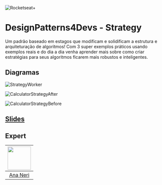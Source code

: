 <img src="https://drive.google.com/uc?id=1XPWLjUo2-j8iGw07ALcxu7oqJ3nkl2Ho" alt="Rocketseat+"/>

# DesignPatterns4Devs - Strategy
Um padrão baseado em estagos que modificam e solidificam a estrutura e arquiteturação de algoritmos!
Com 3 super exemplos práticos usando exemplos reais e do dia a dia venha aprender mais sobre como criar estratégias para seus algoritmos ficarem mais robustos e inteligentes.


## Diagramas

![StrategyWorker](https://user-images.githubusercontent.com/42419543/204114794-e56f5745-f957-4b76-b858-f65f675ba228.png)

![CalculatorStrategyAfter](https://user-images.githubusercontent.com/42419543/204114795-6590ee7c-e8b9-48c4-b28c-cb2c0dd1a170.png)

![CalculatorStrategyBefore](https://user-images.githubusercontent.com/42419543/204114797-70473e50-be98-4e7d-8695-2963c5d6a781.png)

## [Slides]()

## Expert
| [<img src="https://avatars.githubusercontent.com/u/42419543?v=4" width="75px;"/>](https://github.com/ananeridev) |
| :-: |
|[Ana Neri](https://github.com/ananeridev)|# designpatterns4devs-overview-examples